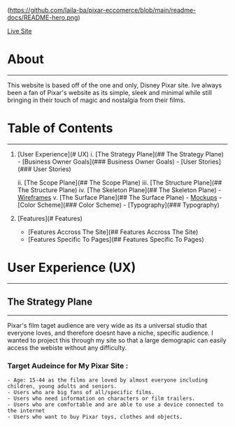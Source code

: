 (https://github.com/laila-ba/pixar-eccomerce/blob/main/readme-docs/README-hero.png)

[Live Site](https://pixar-ecommerce.herokuapp.com/)

# About
---
This website is based off of the one and only, Disney Pixar site. Ive always been a fan of Pixar's website as its simple, sleek and minimal while still bringing in their touch of magic and nostalgia from their films. 

# Table of Contents
---

1. [User Experience](# UX)
    i. [The Strategy Plane](## The Strategy Plane)
        - [Business Owner Goals](### Business Owner Goals)
        - [User Stories](### User Stories)
    
    ii. [The Scope Plane](## The Scope Plane)
    iii. [The Structure Plane](## The Structure Plane)
    iv. [The Skeleton Plane](## The Skeleton Plane)
        - [Wireframes]()
    v. [The Surface Plane](## The Surface Plane)
        - [Mockups]()
        - [Color Scheme](### Color Scheme)
        - [Typography](### Typography)

2. [Features](# Features)
    - [Features Accross The Site](## Features Accross The Site)
    - [Features Specific To Pages](## Features Specific To Pages)


# User Experience (UX)
---
## The Strategy Plane
---
Pixar's film taget audience are very wide as its a universal studio that everyone loves, and therefore doesnt have a niche, specific audience. I wanted to project this through my site so that a large demograpic can easily access the webiste without any difficulty.


### Target Audeince for My Pixar Site :
    - Age: 15-44 as the films are loved by almost everyone including children, young adults and seniors.
    - Users who are big fans of all/specific films.
    - Users who need information on characters or film trailers.
    - Users who are comfortable and are able to use a device connected to the internet
    - Users who want to buy Pixar toys, clothes and objects.
        

        
    
